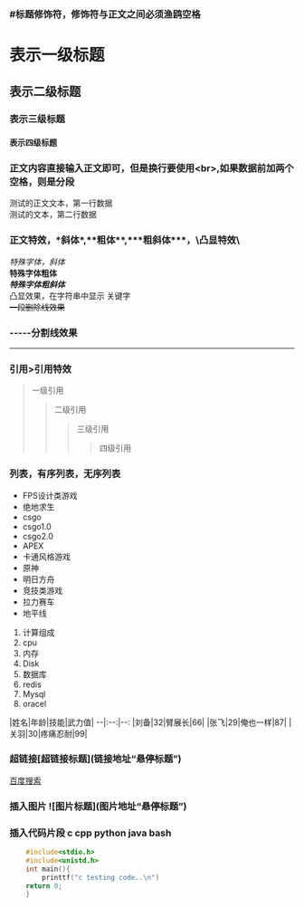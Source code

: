 ### #标题修饰符，修饰符与正文之间必须渔鸥空格

# 表示一级标题
## 表示二级标题
### 表示三级标题
#### 表示四级标题

### 正文内容直接输入正文即可，但是换行要使用\<br\>,如果数据前加两个空格，则是分段
测试的正文文本，第一行数据<br>
测试的文本，第二行数据
### 正文特效，\*斜体\*,\*\*粗体\*\*,\*\*\*粗斜体\*\*\*，\凸显特效\

*特殊字体，斜体*<br>
**特殊字体粗体**<br>
***特殊字体粗斜体***<br>
凸显效果，在字符串中显示 关键字<br>
~~一段删除线效果~~<br>

### \-\-\-\-\-分割线效果
---------

### 引用\>引用特效
> 一级引用
>> 二级引用
>>> 三级引用
>>>> 四级引用
### 列表，有序列表，无序列表
* FPS设计类游戏
 * 绝地求生
 * csgo
  * csgo1.0
  * csgo2.0
 * APEX
* 卡通风格游戏
 * 原神
 * 明日方舟
* 竞技类游戏
 * 拉力赛车
 * 地平线


1. 计算组成
 1. cpu
 2. 内存
 3. Disk
2. 数据库
 1. redis
 2. Mysql
 3. oracel

 |姓名|年龄|技能|武力值|
 --|:--:|--:
 |刘备|32|臂展长|66|
 |张飞|29|俺也一样|87|
 |关羽|30|疼痛忍耐|99|
### 超链接\[超链接标题\](链接地址“悬停标题”)
[百度搜索](https://www.baidu.com"点击进入百度")
### 插入图片 \!\[图片标题\](图片地址“悬停标题”)

### 插入代码片段 c cpp python java bash
```c
	#include<stdio.h>
	#include<unistd.h>
	int main(){
		printtf("c testing code..\n")
	return 0;
	}
```
